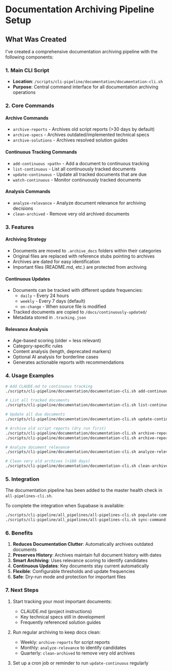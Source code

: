 # Documentation Archiving Pipeline Setup

## What Was Created

I've created a comprehensive documentation archiving pipeline with the following components:

### 1. Main CLI Script
- **Location**: `/scripts/cli-pipeline/documentation/documentation-cli.sh`
- **Purpose**: Central command interface for all documentation archiving operations

### 2. Core Commands

#### Archive Commands
- `archive-reports` - Archives old script reports (>30 days by default)
- `archive-specs` - Archives outdated/implemented technical specs
- `archive-solutions` - Archives resolved solution guides

#### Continuous Tracking Commands
- `add-continuous <path>` - Add a document to continuous tracking
- `list-continuous` - List all continuously tracked documents
- `update-continuous` - Update all tracked documents that are due
- `watch-continuous` - Monitor continuously tracked documents

#### Analysis Commands
- `analyze-relevance` - Analyze document relevance for archiving decisions
- `clean-archived` - Remove very old archived documents

### 3. Features

#### Archiving Strategy
- Documents are moved to `.archive_docs` folders within their categories
- Original files are replaced with reference stubs pointing to archives
- Archives are dated for easy identification
- Important files (README.md, etc.) are protected from archiving

#### Continuous Updates
- Documents can be tracked with different update frequencies:
  - `daily` - Every 24 hours
  - `weekly` - Every 7 days (default)
  - `on-change` - When source file is modified
- Tracked documents are copied to `/docs/continuously-updated/`
- Metadata stored in `.tracking.json`

#### Relevance Analysis
- Age-based scoring (older = less relevant)
- Category-specific rules
- Content analysis (length, deprecated markers)
- Optional AI analysis for borderline cases
- Generates actionable reports with recommendations

### 4. Usage Examples

```bash
# Add CLAUDE.md to continuous tracking
./scripts/cli-pipeline/documentation/documentation-cli.sh add-continuous CLAUDE.md project-instructions daily

# List all tracked documents
./scripts/cli-pipeline/documentation/documentation-cli.sh list-continuous

# Update all due documents
./scripts/cli-pipeline/documentation/documentation-cli.sh update-continuous

# Archive old script reports (dry run first)
./scripts/cli-pipeline/documentation/documentation-cli.sh archive-reports --dry-run
./scripts/cli-pipeline/documentation/documentation-cli.sh archive-reports

# Analyze document relevance
./scripts/cli-pipeline/documentation/documentation-cli.sh analyze-relevance --output relevance-report.md

# Clean very old archives (>180 days)
./scripts/cli-pipeline/documentation/documentation-cli.sh clean-archived --days 180
```

### 5. Integration

The documentation pipeline has been added to the master health check in `all-pipelines-cli.sh`.

To complete the integration when Supabase is available:
```bash
./scripts/cli-pipeline/all_pipelines/all-pipelines-cli.sh populate-command-registry
./scripts/cli-pipeline/all_pipelines/all-pipelines-cli.sh sync-command-status
```

### 6. Benefits

1. **Reduces Documentation Clutter**: Automatically archives outdated documents
2. **Preserves History**: Archives maintain full document history with dates
3. **Smart Archiving**: Uses relevance scoring to identify candidates
4. **Continuous Updates**: Key documents stay current automatically
5. **Flexible**: Configurable thresholds and update frequencies
6. **Safe**: Dry-run mode and protection for important files

### 7. Next Steps

1. Start tracking your most important documents:
   - CLAUDE.md (project instructions)
   - Key technical specs still in development
   - Frequently referenced solution guides

2. Run regular archiving to keep docs clean:
   - Weekly: `archive-reports` for script reports
   - Monthly: `analyze-relevance` to identify candidates
   - Quarterly: `clean-archived` to remove very old archives

3. Set up a cron job or reminder to run `update-continuous` regularly